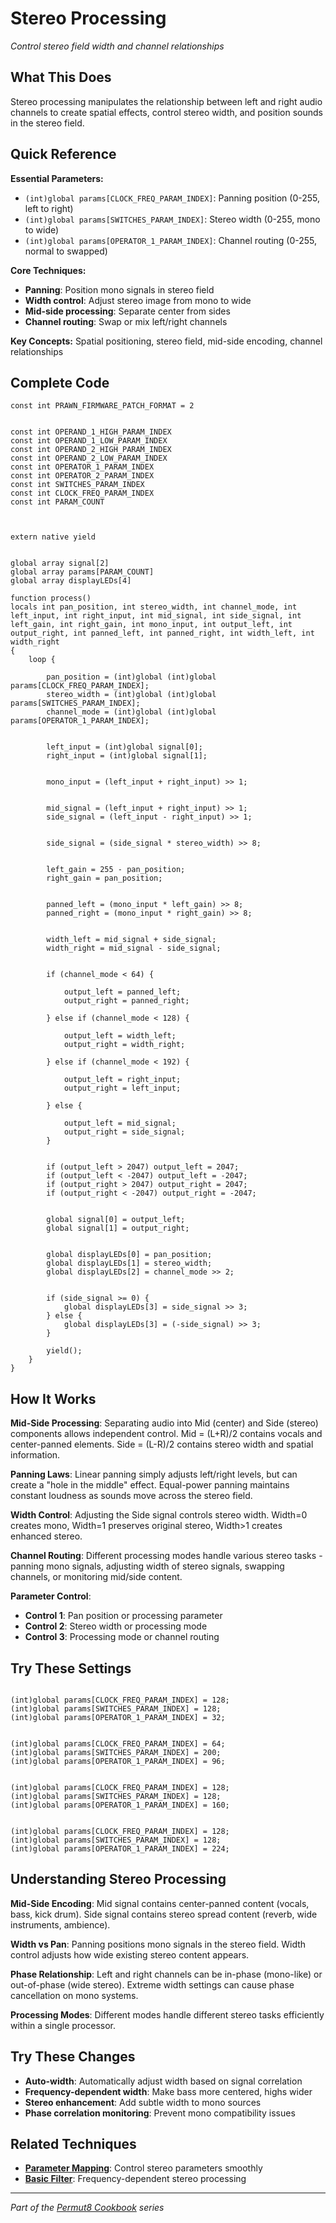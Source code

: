 # Stereo Processing

*Control stereo field width and channel relationships*

## What This Does

Stereo processing manipulates the relationship between left and right audio channels to create spatial effects, control stereo width, and position sounds in the stereo field.

## Quick Reference

**Essential Parameters:**
- `(int)global params[CLOCK_FREQ_PARAM_INDEX]`: Panning position (0-255, left to right)
- `(int)global params[SWITCHES_PARAM_INDEX]`: Stereo width (0-255, mono to wide)
- `(int)global params[OPERATOR_1_PARAM_INDEX]`: Channel routing (0-255, normal to swapped)

**Core Techniques:**
- **Panning**: Position mono signals in stereo field
- **Width control**: Adjust stereo image from mono to wide
- **Mid-side processing**: Separate center from sides
- **Channel routing**: Swap or mix left/right channels

**Key Concepts:** Spatial positioning, stereo field, mid-side encoding, channel relationships

## Complete Code

```impala
const int PRAWN_FIRMWARE_PATCH_FORMAT = 2


const int OPERAND_1_HIGH_PARAM_INDEX
const int OPERAND_1_LOW_PARAM_INDEX
const int OPERAND_2_HIGH_PARAM_INDEX
const int OPERAND_2_LOW_PARAM_INDEX
const int OPERATOR_1_PARAM_INDEX
const int OPERATOR_2_PARAM_INDEX
const int SWITCHES_PARAM_INDEX
const int CLOCK_FREQ_PARAM_INDEX
const int PARAM_COUNT



extern native yield


global array signal[2]
global array params[PARAM_COUNT]
global array displayLEDs[4]

function process()
locals int pan_position, int stereo_width, int channel_mode, int left_input, int right_input, int mid_signal, int side_signal, int left_gain, int right_gain, int mono_input, int output_left, int output_right, int panned_left, int panned_right, int width_left, int width_right
{
    loop {

        pan_position = (int)global (int)global params[CLOCK_FREQ_PARAM_INDEX];
        stereo_width = (int)global (int)global params[SWITCHES_PARAM_INDEX];
        channel_mode = (int)global (int)global params[OPERATOR_1_PARAM_INDEX];
        

        left_input = (int)global signal[0];
        right_input = (int)global signal[1];
        

        mono_input = (left_input + right_input) >> 1;
        

        mid_signal = (left_input + right_input) >> 1;
        side_signal = (left_input - right_input) >> 1;
        

        side_signal = (side_signal * stereo_width) >> 8;
        

        left_gain = 255 - pan_position;
        right_gain = pan_position;
        

        panned_left = (mono_input * left_gain) >> 8;
        panned_right = (mono_input * right_gain) >> 8;
        

        width_left = mid_signal + side_signal;
        width_right = mid_signal - side_signal;
        

        if (channel_mode < 64) {

            output_left = panned_left;
            output_right = panned_right;
            
        } else if (channel_mode < 128) {

            output_left = width_left;
            output_right = width_right;
            
        } else if (channel_mode < 192) {

            output_left = right_input;
            output_right = left_input;
            
        } else {

            output_left = mid_signal;
            output_right = side_signal;
        }
        

        if (output_left > 2047) output_left = 2047;
        if (output_left < -2047) output_left = -2047;
        if (output_right > 2047) output_right = 2047;
        if (output_right < -2047) output_right = -2047;
        

        global signal[0] = output_left;
        global signal[1] = output_right;
        

        global displayLEDs[0] = pan_position;
        global displayLEDs[1] = stereo_width;
        global displayLEDs[2] = channel_mode >> 2;
        

        if (side_signal >= 0) {
            global displayLEDs[3] = side_signal >> 3;
        } else {
            global displayLEDs[3] = (-side_signal) >> 3;
        }
        
        yield();
    }
}

```

## How It Works

**Mid-Side Processing**: Separating audio into Mid (center) and Side (stereo) components allows independent control. Mid = (L+R)/2 contains vocals and center-panned elements. Side = (L-R)/2 contains stereo width and spatial information.

**Panning Laws**: Linear panning simply adjusts left/right levels, but can create a "hole in the middle" effect. Equal-power panning maintains constant loudness as sounds move across the stereo field.

**Width Control**: Adjusting the Side signal controls stereo width. Width=0 creates mono, Width=1 preserves original stereo, Width>1 creates enhanced stereo.

**Channel Routing**: Different processing modes handle various stereo tasks - panning mono signals, adjusting width of stereo signals, swapping channels, or monitoring mid/side content.

**Parameter Control**:
- **Control 1**: Pan position or processing parameter
- **Control 2**: Stereo width or processing mode
- **Control 3**: Processing mode or channel routing

## Try These Settings

```impala

(int)global params[CLOCK_FREQ_PARAM_INDEX] = 128;
(int)global params[SWITCHES_PARAM_INDEX] = 128;
(int)global params[OPERATOR_1_PARAM_INDEX] = 32;


(int)global params[CLOCK_FREQ_PARAM_INDEX] = 64;
(int)global params[SWITCHES_PARAM_INDEX] = 200;
(int)global params[OPERATOR_1_PARAM_INDEX] = 96;


(int)global params[CLOCK_FREQ_PARAM_INDEX] = 128;
(int)global params[SWITCHES_PARAM_INDEX] = 128;
(int)global params[OPERATOR_1_PARAM_INDEX] = 160;


(int)global params[CLOCK_FREQ_PARAM_INDEX] = 128;
(int)global params[SWITCHES_PARAM_INDEX] = 128;
(int)global params[OPERATOR_1_PARAM_INDEX] = 224;
```

## Understanding Stereo Processing

**Mid-Side Encoding**: Mid signal contains center-panned content (vocals, bass, kick drum). Side signal contains stereo spread content (reverb, wide instruments, ambience).

**Width vs Pan**: Panning positions mono signals in the stereo field. Width control adjusts how wide existing stereo content appears.

**Phase Relationship**: Left and right channels can be in-phase (mono-like) or out-of-phase (wide stereo). Extreme width settings can cause phase cancellation on mono systems.

**Processing Modes**: Different modes handle different stereo tasks efficiently within a single processor.

## Try These Changes

- **Auto-width**: Automatically adjust width based on signal correlation
- **Frequency-dependent width**: Make bass more centered, highs wider
- **Stereo enhancement**: Add subtle width to mono sources
- **Phase correlation monitoring**: Prevent mono compatibility issues

## Related Techniques

- **[Parameter Mapping](parameter-mapping.md)**: Control stereo parameters smoothly
- **[Basic Filter](basic-filter.md)**: Frequency-dependent stereo processing

---
*Part of the [Permut8 Cookbook](../index.md) series*